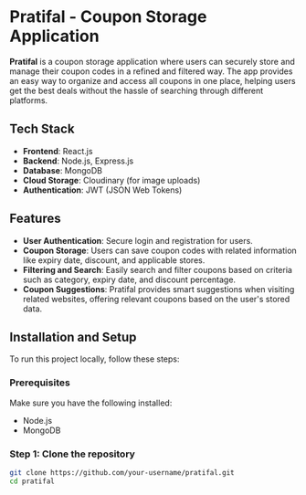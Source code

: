 # Pratifal - Coupon Storage Application

**Pratifal** is a coupon storage application where users can securely store and manage their coupon codes in a refined and filtered way. The app provides an easy way to organize and access all coupons in one place, helping users get the best deals without the hassle of searching through different platforms.

## Tech Stack

- **Frontend**: React.js
- **Backend**: Node.js, Express.js
- **Database**: MongoDB
- **Cloud Storage**: Cloudinary (for image uploads)
- **Authentication**: JWT (JSON Web Tokens)

## Features

- **User Authentication**: Secure login and registration for users.
- **Coupon Storage**: Users can save coupon codes with related information like expiry date, discount, and applicable stores.
- **Filtering and Search**: Easily search and filter coupons based on criteria such as category, expiry date, and discount percentage.
- **Coupon Suggestions**: Pratifal provides smart suggestions when visiting related websites, offering relevant coupons based on the user's stored data.

## Installation and Setup

To run this project locally, follow these steps:

### Prerequisites

Make sure you have the following installed:
- Node.js
- MongoDB

### Step 1: Clone the repository

```bash
git clone https://github.com/your-username/pratifal.git
cd pratifal
